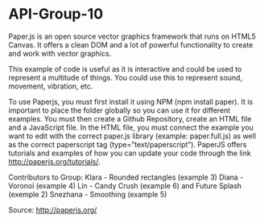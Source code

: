 # API-Group-10

Paper.js is an open source vector graphics framework that runs on HTML5 Canvas. It offers a clean DOM and a lot of powerful functionality to create and work with vector graphics.

This example of code is useful as it is interactive and could be used to represent a multitude of things. You could use this to represent sound, movement, vibration, etc.

To use Paperjs, you must first install it using NPM (npm install paper). It is important to place the folder globally so you can use it for different examples.  You must then create a Github Repository, create an HTML file and a JavaScript file. In the HTML file, you must connect the example you want to edit with the correct paper.js library (example: paper.full.js) as well as the correct paperscript tag (type=”text/paperscript”). PaperJS offers tutorials and examples of how you can update your code through the link http://paperjs.org/tutorials/. 

Contributors to Group:
Klara - Rounded rectangles (example 3)
Diana - Voronoi (example 4)
Lin - Candy Crush (example 6) and Future Splash (exemple 2)
Snezhana - Smoothing (example 5)

Source: http://paperjs.org/
